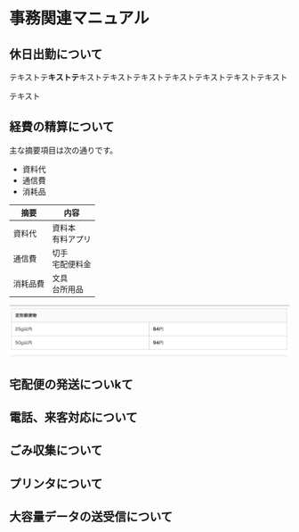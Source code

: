 # 事務関連マニュアル
## 休日出勤について
テキストテ**キストテ**キストテキストテキストテキストテキストテキストテキスト

テキスト
## 経費の精算について
主な摘要項目は次の通りです。
- 資料代
- 通信費
- 消耗品

|摘要  |内容
|--|--
|資料代  |資料本<br>有料アプリ
|通信費  |切手<br>宅配便料金
|消耗品費|文具<br>台所用品

![切手代](img/post.png)

## 宅配便の発送についkて
## 電話、来客対応について
## ごみ収集について
## プリンタについて
## 大容量データの送受信について